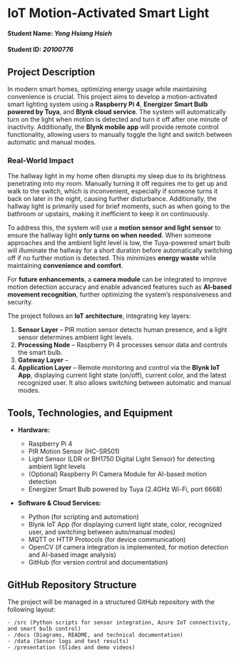 # IoT Motion-Activated Smart Light

#### Student Name: _Yong Hsiang Hsieh_  
#### Student ID: _20100776_

## Project Description
In modern smart homes, optimizing energy usage while maintaining convenience is crucial. This project aims to develop a motion-activated smart lighting system using a **Raspberry Pi 4**, **Energizer Smart Bulb powered by Tuya**, and **Blynk cloud service**. The system will automatically turn on the light when motion is detected and turn it off after one minute of inactivity. Additionally, the **Blynk mobile app** will provide remote control functionality, allowing users to manually toggle the light and switch between automatic and manual modes.

### **Real-World Impact**  
The hallway light in my home often disrupts my sleep due to its brightness penetrating into my room. Manually turning it off requires me to get up and walk to the switch, which is inconvenient, especially if someone turns it back on later in the night, causing further disturbance. Additionally, the hallway light is primarily used for brief moments, such as when going to the bathroom or upstairs, making it inefficient to keep it on continuously.  

To address this, the system will use a **motion sensor and light sensor** to ensure the hallway light **only turns on when needed**. When someone approaches and the ambient light level is low, the Tuya-powered smart bulb will illuminate the hallway for a short duration before automatically switching off if no further motion is detected. This minimizes **energy waste** while maintaining **convenience and comfort**.  

For **future enhancements**, a **camera module** can be integrated to improve motion detection accuracy and enable advanced features such as **AI-based movement recognition**, further optimizing the system’s responsiveness and security.

The project follows an **IoT architecture**, integrating key layers:
1. **Sensor Layer** – PIR motion sensor detects human presence, and a light sensor determines ambient light levels.
2. **Processing Node** – Raspberry Pi 4 processes sensor data and controls the smart bulb.
3. **Gateway Layer** – 
4. **Application Layer** – Remote monitoring and control via the **Blynk IoT App**, displaying current light state (on/off), current color, and the latest recognized user. It also allows switching between automatic and manual modes.

## Tools, Technologies, and Equipment
- **Hardware:**
  - Raspberry Pi 4
  - PIR Motion Sensor (HC-SR501)
  - Light Sensor (LDR or BH1750 Digital Light Sensor) for detecting ambient light levels
  - (Optional) Raspberry Pi Camera Module for AI-based motion detection
  - Energizer Smart Bulb powered by Tuya (2.4GHz Wi-Fi, port 6668)
  
- **Software & Cloud Services:**
  - Python (for scripting and automation)
  - Blynk IoT App (for displaying current light state, color, recognized user, and switching between auto/manual modes)
  - MQTT or HTTP Protocols (for device communication)
  - OpenCV (if camera integration is implemented, for motion detection and AI-based image analysis)
  - GitHub (for version control and documentation)

## **GitHub Repository Structure**
The project will be managed in a structured GitHub repository with the following layout:
```
- /src (Python scripts for sensor integration, Azure IoT connectivity, and smart bulb control)
- /docs (Diagrams, README, and technical documentation)
- /data (Sensor logs and test results)
- /presentation (Slides and demo videos)
```
